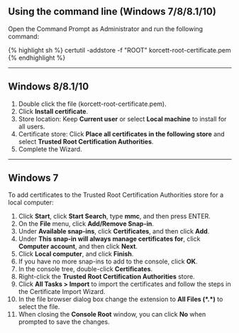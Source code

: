 ## Using the command line (Windows 7/8/8.1/10)

Open the Command Prompt as Administrator and run the following command:

{% highlight sh %}
certutil -addstore -f "ROOT" korcett-root-certificate.pem
{% endhighlight %}

---

## Windows 8/8.1/10

1. Double click the file (korcett-root-certificate.pem).
2. Click **Install certificate**.
3. Store location: Keep **Current user** or select **Local machine** to install for all users.
4. Certificate store: Click **Place all certificates in the following store** and select **Trusted Root Certification Authorities**.
5. Complete the Wizard.

---

## Windows 7

To add certificates to the Trusted Root Certification Authorities store for a local computer:

1. Click **Start**, click **Start Search**, type **mmc**, and then press ENTER.
1. On the **File** menu, click **Add/Remove Snap-in**.
1. Under **Available snap-ins**, click **Certificates**, and then click **Add**.
1. Under **This snap-in will always manage certificates for**, click **Computer account**, and then click **Next**.
1. Click **Local computer**, and click **Finish**.
1. If you have no more snap-ins to add to the console, click **OK**.
1. In the console tree, double-click **Certificates**.
1. Right-click the **Trusted Root Certification Authorities** store.
1. Click **All Tasks > Import** to import the certificates and follow the steps in the Certificate Import Wizard.
1. In the file browser dialog box change the extension to **All Files (\*.\*)** to select the file.
1. When closing the **Console Root** window, you can click **No** when prompted to save the changes.
